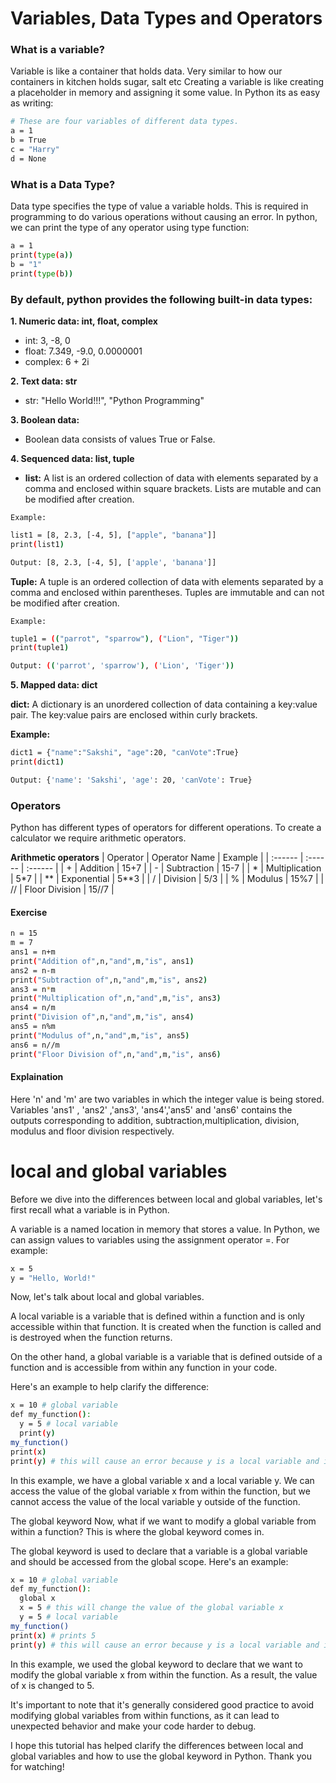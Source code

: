 # Variables, Data Types and Operators

### What is a variable?
Variable is like a container that holds data. Very similar to how our containers in kitchen holds sugar, salt etc Creating a variable is like creating a placeholder in memory and assigning it some value. In Python its as easy as writing:

```bash
# These are four variables of different data types.
a = 1
b = True
c = "Harry"
d = None
```

### What is a Data Type?
Data type specifies the type of value a variable holds. This is required in programming to do various operations without causing an error.
In python, we can print the type of any operator using type function:

```bash
a = 1
print(type(a))
b = "1"
print(type(b))
```

### By default, python provides the following built-in data types:
__1. Numeric data: int, float, complex__
- int: 3, -8, 0
- float: 7.349, -9.0, 0.0000001
- complex: 6 + 2i

__2. Text data: str__
- str: "Hello World!!!", "Python Programming"

__3. Boolean data:__
- Boolean data consists of values True or False.

__4. Sequenced data: list, tuple__
- __list:__ A list is an ordered collection of data with elements separated by a comma and enclosed within square brackets. Lists are mutable and can be modified after creation.

`Example:`
```bash
list1 = [8, 2.3, [-4, 5], ["apple", "banana"]]
print(list1)

Output: [8, 2.3, [-4, 5], ['apple', 'banana']]
```

__Tuple:__ A tuple is an ordered collection of data with elements separated by a comma and enclosed within parentheses. Tuples are immutable and can not be modified after creation.

`Example:`
```bash
tuple1 = (("parrot", "sparrow"), ("Lion", "Tiger"))
print(tuple1)

Output: (('parrot', 'sparrow'), ('Lion', 'Tiger'))
```

__5. Mapped data: dict__

__dict:__ A dictionary is an unordered collection of data containing a key:value pair. The key:value pairs are enclosed within curly brackets.

__Example:__
```bash
dict1 = {"name":"Sakshi", "age":20, "canVote":True}
print(dict1)

Output: {'name': 'Sakshi', 'age': 20, 'canVote': True}
```

### Operators
Python has different types of operators for different operations. To create a calculator we require arithmetic operators.

__Arithmetic operators__
| Operator  | Operator Name  | Example |
| :------ | :------ | :------ |
| + | Addition | 15+7 |
| -	| Subtraction | 15-7 |
| * |	Multiplication	| 5*7 |
| ** | Exponential | 5**3 |
| / | Division | 5/3 |
| % | Modulus | 15%7 |
| // | Floor Division | 15//7 |


#### Exercise
```bash
n = 15
m = 7
ans1 = n+m
print("Addition of",n,"and",m,"is", ans1)
ans2 = n-m
print("Subtraction of",n,"and",m,"is", ans2)
ans3 = n*m
print("Multiplication of",n,"and",m,"is", ans3)
ans4 = n/m
print("Division of",n,"and",m,"is", ans4)
ans5 = n%m
print("Modulus of",n,"and",m,"is", ans5)
ans6 = n//m
print("Floor Division of",n,"and",m,"is", ans6)
```

#### Explaination
Here 'n' and 'm' are two variables in which the integer value is being stored. Variables 'ans1' , 'ans2' ,'ans3', 'ans4','ans5' and 'ans6' contains the outputs corresponding to addition, subtraction,multiplication, division, modulus and floor division respectively.

# local and global variables
Before we dive into the differences between local and global variables, let's first recall what a variable is in Python.

A variable is a named location in memory that stores a value. In Python, we can assign values to variables using the assignment operator =. For example:
```bash
x = 5
y = "Hello, World!"
```
Now, let's talk about local and global variables.


A local variable is a variable that is defined within a function and is only accessible within that function. It is created when the function is called and is destroyed when the function returns.

On the other hand, a global variable is a variable that is defined outside of a function and is accessible from within any function in your code.

Here's an example to help clarify the difference:
```bash
x = 10 # global variable
def my_function():
  y = 5 # local variable
  print(y)
my_function()
print(x)
print(y) # this will cause an error because y is a local variable and is not accessible outside of the function
```

In this example, we have a global variable x and a local variable y. We can access the value of the global variable x from within the function, but we cannot access the value of the local variable y outside of the function.

The global keyword
Now, what if we want to modify a global variable from within a function? This is where the global keyword comes in.

The global keyword is used to declare that a variable is a global variable and should be accessed from the global scope. Here's an example:
```bash
x = 10 # global variable
def my_function():
  global x
  x = 5 # this will change the value of the global variable x
  y = 5 # local variable
my_function()
print(x) # prints 5
print(y) # this will cause an error because y is a local variable and is not accessible outside of the function
```

In this example, we used the global keyword to declare that we want to modify the global variable x from within the function. As a result, the value of x is changed to 5.

It's important to note that it's generally considered good practice to avoid modifying global variables from within functions, as it can lead to unexpected behavior and make your code harder to debug.

I hope this tutorial has helped clarify the differences between local and global variables and how to use the global keyword in Python. Thank you for watching!

